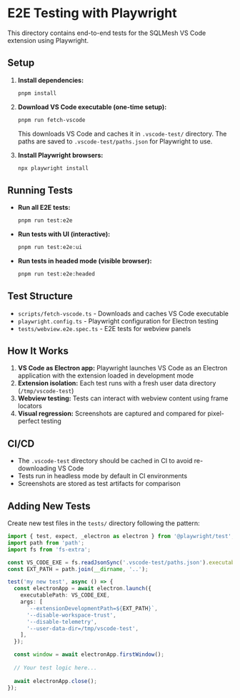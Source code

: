 # E2E Testing with Playwright

This directory contains end-to-end tests for the SQLMesh VS Code extension using Playwright.

## Setup

1. **Install dependencies:**
   ```bash
   pnpm install
   ```

2. **Download VS Code executable (one-time setup):**
   ```bash
   pnpm run fetch-vscode
   ```
   
   This downloads VS Code and caches it in `.vscode-test/` directory. The paths are saved to `.vscode-test/paths.json` for Playwright to use.

3. **Install Playwright browsers:**
   ```bash
   npx playwright install
   ```

## Running Tests

- **Run all E2E tests:**
  ```bash
  pnpm run test:e2e
  ```

- **Run tests with UI (interactive):**
  ```bash
  pnpm run test:e2e:ui
  ```

- **Run tests in headed mode (visible browser):**
  ```bash
  pnpm run test:e2e:headed
  ```

## Test Structure

- `scripts/fetch-vscode.ts` - Downloads and caches VS Code executable
- `playwright.config.ts` - Playwright configuration for Electron testing
- `tests/webview.e2e.spec.ts` - E2E tests for webview panels

## How It Works

1. **VS Code as Electron app:** Playwright launches VS Code as an Electron application with the extension loaded in development mode
2. **Extension isolation:** Each test runs with a fresh user data directory (`/tmp/vscode-test`)
3. **Webview testing:** Tests can interact with webview content using frame locators
4. **Visual regression:** Screenshots are captured and compared for pixel-perfect testing

## CI/CD

- The `.vscode-test` directory should be cached in CI to avoid re-downloading VS Code
- Tests run in headless mode by default in CI environments
- Screenshots are stored as test artifacts for comparison

## Adding New Tests

Create new test files in the `tests/` directory following the pattern:

```typescript
import { test, expect, _electron as electron } from '@playwright/test';
import path from 'path';
import fs from 'fs-extra';

const VS_CODE_EXE = fs.readJsonSync('.vscode-test/paths.json').executablePath;
const EXT_PATH = path.join(__dirname, '..');

test('my new test', async () => {
  const electronApp = await electron.launch({
    executablePath: VS_CODE_EXE,
    args: [
      `--extensionDevelopmentPath=${EXT_PATH}`,
      '--disable-workspace-trust',
      '--disable-telemetry',
      '--user-data-dir=/tmp/vscode-test',
    ],
  });

  const window = await electronApp.firstWindow();
  
  // Your test logic here...
  
  await electronApp.close();
});
```